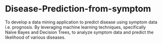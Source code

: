 # Disease-Prediction-from-symptom
To develop a data mining application to predict disease using symptom data i.e. prognosis. By leveraging machine learning techniques, specifically Naïve Bayes and Decision Trees, to analyze symptom data and predict the likelihood of various diseases.
